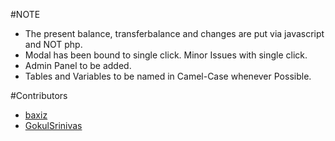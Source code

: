 #NOTE


* The present balance, transferbalance and changes are put via javascript and NOT php.
* Modal has been bound to single click. Minor Issues with single click.
* Admin Panel to be added.
* Tables and Variables to be named in Camel-Case whenever Possible.

#Contributors

* [baxiz](https://github.com/baxiz)
* [GokulSrinivas](https://github.com/GokulSrinivas)
